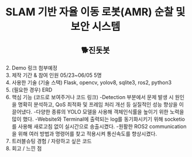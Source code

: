 <h1 align="center">SLAM 기반 자율 이동 로봇(AMR) 순찰 및 보안 시스템 </h1>

<h2 align="center">🐕진돗봇 </h2>

2. Demo 링크                 첨부예정
3. 제작 기간 & 참여 인원     05/23~06/05  5명
4. 사용한 기술 (기술 스택)    Flask, opencv, yolov8, sqlite3, ros2, python3
5. (필요한 경우) ERD                   
6. 핵심 기능 (코드로 보여주거나 코드 링크)
   -Detection 부분에서 문제 발생 시 원인을 명확히 분석하고,
    QoS 최적화 및 프레임 처리 개선 등 실질적인 성능 향상을
    이끌어냈다.
   -다양한 종류의 YOLO 모델을 사용해 객체인식률을 높이기
    위한 노력을 많이 했다.
   -Website와 Terminal에 출력되는 log를 동기화시키기 위해
    socketio를 사용해 새로고침 없이 실시간으로 송출시켰다.
   -원활한 ROS2 communication을 위해 여러 방법과
    명령어를 찾고 적용시켜 통신속도를 향상시켰다.
8. 트러블슈팅 경험 / 자랑하고 싶은 코드 
9. 회고 / 느낀 점
